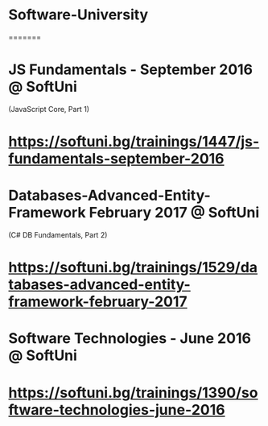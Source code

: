 # Software-University
=======
# JS Fundamentals - September 2016 @ SoftUni

(JavaScript Core, Part 1)

https://softuni.bg/trainings/1447/js-fundamentals-september-2016
=======
# Databases-Advanced-Entity-Framework February 2017 @ SoftUni

(C# DB Fundamentals, Part 2)

https://softuni.bg/trainings/1529/databases-advanced-entity-framework-february-2017
=======
# Software Technologies - June 2016 @ SoftUni

https://softuni.bg/trainings/1390/software-technologies-june-2016
=======
